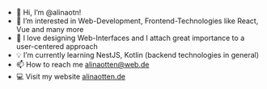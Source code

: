 - 👋 Hi, I’m @alinaotn!
- 👀 I’m interested in Web-Development, Frontend-Technologies like React, Vue and many more
- 🧡 I love designing Web-Interfaces and I attach great importance to a user-centered approach
- 💡 I’m currently learning NestJS, Kotlin (backend technologies in general)
- 📫 How to reach me [alinaotten@web.de](mailto:alinaotten@web.de)
- 💻 Visit my website [alinaotten.de](https://alinaotten.de/) 

<!---
alinaotn/alinaotn is a ✨ special ✨ repository because its `README.md` (this file) appears on your GitHub profile.
You can click the Preview link to take a look at your changes.
--->
